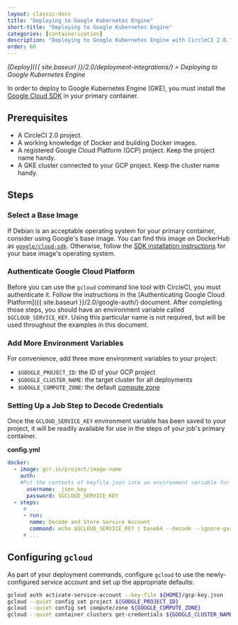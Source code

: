 ```yaml
---
layout: classic-docs
title: "Deploying to Google Kubernetes Engine"
short-title: "Deploying to Google Kubernetes Engine"
categories: [containerization]
description: "Deploying to Google Kubernetes Engine with CircleCI 2.0."
order: 60
---
```


*[Deploy]({{ site.baseurl }}/2.0/deployment-integrations/) > Deploying to Google Kubernetes Engine*

In order to deploy to Google Kubernetes Engine (GKE),
you must install the [Google Cloud SDK](https://cloud.google.com/sdk/) in your primary container.

## Prerequisites

- A CircleCI 2.0 project.
- A working knowledge of Docker and building Docker images.
- A registered Google Cloud Platform (GCP) project. Keep the project name handy.
- A GKE cluster connected to your GCP project. Keep the cluster name handy.

## Steps

### Select a Base Image

If Debian is an acceptable operating system for your primary container,
consider using Google's base image.
You can find this image on DockerHub as [`google/cloud-sdk`](https://hub.docker.com/r/google/cloud-sdk/).
Otherwise, follow the [SDK installation instructions](https://cloud.google.com/sdk/) for your base image's operating system.

### Authenticate Google Cloud Platform

Before you can use the `gcloud` command line tool with CircleCI,
you must authenticate it.
Follow the instructions in the [Authenticating Google Cloud Platform]({{ site.baseurl }}/2.0/google-auth/) document.
After completing those steps,
you should have an environment variable called `$GCLOUD_SERVICE_KEY`.
Using this particular name is not required,
but will be used throughout the examples in this document.

### Add More Environment Variables

For convenience, add three more environment variables to your project:

- `$GOOGLE_PROJECT_ID`: the ID of your GCP project
- `$GOOGLE_CLUSTER_NAME`: the target cluster for all deployments
- `$GOOGLE_COMPUTE_ZONE`: the default [compute zone](https://cloud.google.com/compute/docs/regions-zones/)

### Setting Up a Job Step to Decode Credentials

Once the `GCLOUD_SERVICE_KEY` environment variable has been saved to your project, it will be readily available for use in the steps of your job's primary container.

**config.yml**

```yaml
docker: 
  - image: gcr.io/project/image-name
    auth:
    #Put the contents of keyfile.json into an environment variable for the build called GCR_CREDS, which is then passed in.
      username: _json_key
      password: $GCLOUD_SERVICE_KEY
  - steps:
     # ...
     - run:
       name: Decode and Store Service Account
       command: echo $GCLOUD_SERVICE_KEY | base64 --decode --ignore-garbage > ${HOME}/gcloud-service-key.json
     # ...  
```

## Configuring `gcloud`

As part of your deployment commands, configure `gcloud` to use the newly-configured service account and set up the appropriate defaults:

```bash
gcloud auth activate-service-account --key-file ${HOME}/gcp-key.json
gcloud --quiet config set project ${GOOGLE_PROJECT_ID}
gcloud --quiet config set compute/zone ${GOOGLE_COMPUTE_ZONE}
gcloud --quiet container clusters get-credentials ${GOOGLE_CLUSTER_NAME}
```
